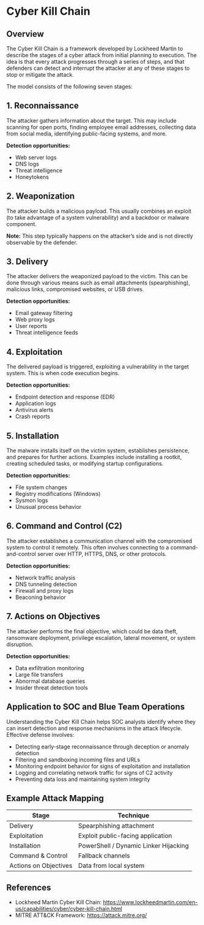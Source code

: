 # Cyber Kill Chain

## Overview

The Cyber Kill Chain is a framework developed by Lockheed Martin to describe the stages of a cyber attack from initial planning to execution. The idea is that every attack progresses through a series of steps, and that defenders can detect and interrupt the attacker at any of these stages to stop or mitigate the attack.

The model consists of the following seven stages:

## 1. Reconnaissance

The attacker gathers information about the target. This may include scanning for open ports, finding employee email addresses, collecting data from social media, identifying public-facing systems, and more.

**Detection opportunities:**
- Web server logs
- DNS logs
- Threat intelligence
- Honeytokens

## 2. Weaponization

The attacker builds a malicious payload. This usually combines an exploit (to take advantage of a system vulnerability) and a backdoor or malware component.

**Note:** This step typically happens on the attacker’s side and is not directly observable by the defender.

## 3. Delivery

The attacker delivers the weaponized payload to the victim. This can be done through various means such as email attachments (spearphishing), malicious links, compromised websites, or USB drives.

**Detection opportunities:**
- Email gateway filtering
- Web proxy logs
- User reports
- Threat intelligence feeds

## 4. Exploitation

The delivered payload is triggered, exploiting a vulnerability in the target system. This is when code execution begins.

**Detection opportunities:**
- Endpoint detection and response (EDR)
- Application logs
- Antivirus alerts
- Crash reports

## 5. Installation

The malware installs itself on the victim system, establishes persistence, and prepares for further actions. Examples include installing a rootkit, creating scheduled tasks, or modifying startup configurations.

**Detection opportunities:**
- File system changes
- Registry modifications (Windows)
- Sysmon logs
- Unusual process behavior

## 6. Command and Control (C2)

The attacker establishes a communication channel with the compromised system to control it remotely. This often involves connecting to a command-and-control server over HTTP, HTTPS, DNS, or other protocols.

**Detection opportunities:**
- Network traffic analysis
- DNS tunneling detection
- Firewall and proxy logs
- Beaconing behavior

## 7. Actions on Objectives

The attacker performs the final objective, which could be data theft, ransomware deployment, privilege escalation, lateral movement, or system disruption.

**Detection opportunities:**
- Data exfiltration monitoring
- Large file transfers
- Abnormal database queries
- Insider threat detection tools

## Application to SOC and Blue Team Operations

Understanding the Cyber Kill Chain helps SOC analysts identify where they can insert detection and response mechanisms in the attack lifecycle. Effective defense involves:

- Detecting early-stage reconnaissance through deception or anomaly detection
- Filtering and sandboxing incoming files and URLs
- Monitoring endpoint behavior for signs of exploitation and installation
- Logging and correlating network traffic for signs of C2 activity
- Preventing data loss and maintaining system integrity

## Example Attack Mapping

| Stage                 | Technique                              |
|----------------------|----------------------------------------|
| Delivery             | Spearphishing attachment               |
| Exploitation         | Exploit public-facing application      |
| Installation         | PowerShell / Dynamic Linker Hijacking |
| Command & Control    | Fallback channels                      |
| Actions on Objectives| Data from local system                 |

## References

- Lockheed Martin Cyber Kill Chain: https://www.lockheedmartin.com/en-us/capabilities/cyber/cyber-kill-chain.html
- MITRE ATT&CK Framework: https://attack.mitre.org/
